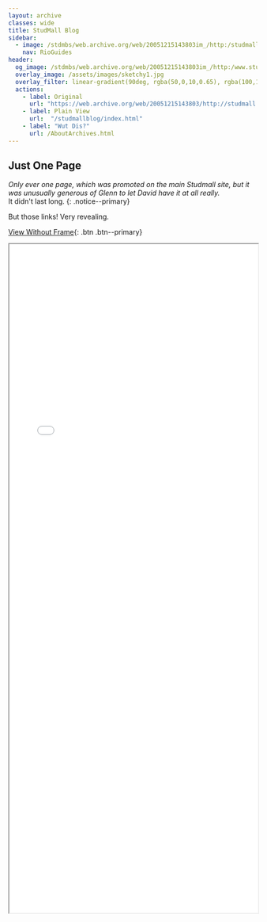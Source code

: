 ```yaml
---
layout: archive
classes: wide
title: StudMall Blog
sidebar:
  - image: /stdmbs/web.archive.org/web/20051215143803im_/http:/studmall.com/images/logo.gif
    nav: RioGuides
header:
  og_image: /stdmbs/web.archive.org/web/20051215143803im_/http:/www.studmall.com/images/New_Logo.gif
  overlay_image: /assets/images/sketchy1.jpg
  overlay_filter: linear-gradient(90deg, rgba(50,0,10,0.65), rgba(100,100,100,0.01))
  actions:
    - label: Original
      url: "https://web.archive.org/web/20051215143803/http://studmall.blogspot.com/"
    - label: Plain View
      url:  "/studmallblog/index.html"
    - label: "Wut Dis?"
      url: /AboutArchives.html
---
```


## Just One Page

_Only ever one page, which was promoted on the main Studmall site,
but it was unusually generous of Glenn to let David have it at all really._  
It didn't last long.
{: .notice--primary}

But those links! Very revealing.

<style type="text/css">
  iframe {
    max-width: 100%;
  }
</style>

[View Without Frame](/stdmbs/web.archive.org/web/20051215143803if_/http:/studmall.blogspot.com/index.html){: .btn .btn--primary}

<div>
<iframe src="/stdmbs/web.archive.org/web/20051215143803if_/http:/studmall.blogspot.com/index.html" width="1000px" height="1350px" allow-forms="false"></iframe>
</div>
